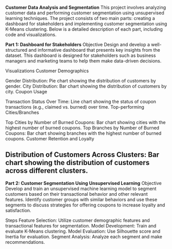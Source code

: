 **Customer Data Analysis and Segmentation**
This project involves analyzing customer data and performing customer segmentation using unsupervised learning techniques. The project consists of two main parts: creating a dashboard for stakeholders and implementing customer segmentation using K-Means clustering. Below is a detailed description of each part, including code and visualizations.

**Part 1: Dashboard for Stakeholders**
Objective
Design and develop a well-structured and informative dashboard that presents key insights from the dataset. This dashboard is designed for stakeholders such as business managers and marketing teams to help them make data-driven decisions.

Visualizations
Customer Demographics

Gender Distribution: Pie chart showing the distribution of customers by gender.
City Distribution: Bar chart showing the distribution of customers by city.
Coupon Usage

Transaction Status Over Time: Line chart showing the status of coupon transactions (e.g., claimed vs. burned) over time.
Top-performing Cities/Branches

Top Cities by Number of Burned Coupons: Bar chart showing cities with the highest number of burned coupons.
Top Branches by Number of Burned Coupons: Bar chart showing branches with the highest number of burned coupons.
Customer Retention and Loyalty

Distribution of Customers Across Clusters: Bar chart showing the distribution of customers across different clusters.
---------------------------------------------------------------------------------------------------

**Part 2: Customer Segmentation Using Unsupervised Learning**
Objective
Develop and train an unsupervised machine learning model to segment customers based on their transactional behavior and other relevant features. Identify customer groups with similar behaviors and use these segments to discuss strategies for offering coupons to increase loyalty and satisfaction.

Steps
Feature Selection: Utilize customer demographic features and transactional features for segmentation.
Model Development: Train and evaluate K-Means clustering.
Model Evaluation: Use Silhouette score and Inertia for evaluation.
Segment Analysis: Analyze each segment and make recommendations.
